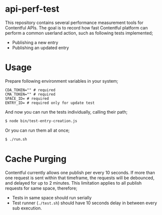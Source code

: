 # api-perf-test

This repository contains several performance measurement tools for Contentful APIs. The goal is to record how fast Contentful platform can perform a common userland action, such as following tests implemented;

* Publishing a new entry
* Publishing an updated entry

# Usage

Prepare following environment variables in your system;

```
CDA_TOKEN="" # required
CMA_TOKEN="" # required
SPACE_ID= # required
ENTRY_ID= # required only for update test
```

And now you can run the tests individually, calling their path;

```bash
$ node bin/test-entry-creation.js
```

Or you can run them all at once;

```bash
$ ./run.sh
```

# Cache Purging

Contentful currently allows one publish per every 10 seconds. If more than one request is sent within that timeframe, the requests will be debounced, and delayed for up to 2 minutes. This limitation applies to all publish requests for same space, therefore;

* Tests in same space should run serially
* Test runner (`./test.sh`) should have 10 seconds delay in between every sub execution.

